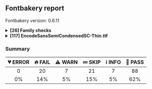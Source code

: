 ## Fontbakery report

Fontbakery version: 0.6.11

<details>
<summary><b>[26] Family checks</b></summary>
<details>
<summary>:fire: <b>FAIL:</b> METADATA.pb: According Google Fonts standards, families should have a Regular style.</summary>

* [com.google.fonts/check/090](https://github.com/googlefonts/fontbakery/search?q=com.google.fonts/check/090)
* :fire: **FAIL** This family lacks a Regular (style: normal and weight: 400) as required by Google Fonts standards.

</details>
<details>
<summary>:information_source: <b>INFO:</b> Do we have the latest version of FontBakery installed?</summary>

* [com.google.fonts/check/fontbakery_version](https://github.com/googlefonts/fontbakery/search?q=com.google.fonts/check/fontbakery_version)
* :information_source: **INFO** fontbakery (0.6.11)  - Well designed Font QA tool, written in Python 3
  INSTALLED: 0.6.11 (latest)

* :bread: **PASS** Font Bakery is up-to-date

</details>
<details>
<summary>:bread: <b>PASS:</b> Check METADATA.pb parse correctly. </summary>

* [com.google.fonts/check/metadata/parses](https://github.com/googlefonts/fontbakery/search?q=com.google.fonts/check/metadata/parses)
* :bread: **PASS** METADATA.pb parsed successfuly.

</details>
<details>
<summary>:bread: <b>PASS:</b> Font designer field in METADATA.pb must not be 'unknown'.</summary>

* [com.google.fonts/check/007](https://github.com/googlefonts/fontbakery/search?q=com.google.fonts/check/007)
* :bread: **PASS** Font designer field is not 'unknown'.

</details>
<details>
<summary>:bread: <b>PASS:</b> Check font has a license.</summary>

* [com.google.fonts/check/028](https://github.com/googlefonts/fontbakery/search?q=com.google.fonts/check/028)
* :bread: **PASS** Found license at '/Users/stephennixon/type-repos/google-font-repos/Encode-Sans/OFL.txt'

</details>
<details>
<summary>:bread: <b>PASS:</b> METADATA.pb: check if fonts field only has unique "full_name" values.</summary>

* [com.google.fonts/check/083](https://github.com/googlefonts/fontbakery/search?q=com.google.fonts/check/083)
* :bread: **PASS** METADATA.pb "fonts" field only has unique "full_name" values.

</details>
<details>
<summary>:bread: <b>PASS:</b> METADATA.pb: check if fonts field only contains unique style:weight pairs.</summary>

* [com.google.fonts/check/084](https://github.com/googlefonts/fontbakery/search?q=com.google.fonts/check/084)
* :bread: **PASS** METADATA.pb "fonts" field only has unique style:weight pairs.

</details>
<details>
<summary>:bread: <b>PASS:</b> METADATA.pb license is "APACHE2", "UFL" or "OFL"?</summary>

* [com.google.fonts/check/085](https://github.com/googlefonts/fontbakery/search?q=com.google.fonts/check/085)
* :bread: **PASS** Font license is declared in METADATA.pb as "OFL"

</details>
<details>
<summary>:bread: <b>PASS:</b> METADATA.pb should contain at least "menu" and "latin" subsets.</summary>

* [com.google.fonts/check/086](https://github.com/googlefonts/fontbakery/search?q=com.google.fonts/check/086)
* :bread: **PASS** METADATA.pb contains "menu" and "latin" subsets.

</details>
<details>
<summary>:bread: <b>PASS:</b> METADATA.pb subsets should be alphabetically ordered.</summary>

* [com.google.fonts/check/087](https://github.com/googlefonts/fontbakery/search?q=com.google.fonts/check/087)
* :bread: **PASS** METADATA.pb subsets are sorted in alphabetical order.

</details>
<details>
<summary>:bread: <b>PASS:</b> METADATA.pb: Copyright notice is the same in all fonts?</summary>

* [com.google.fonts/check/088](https://github.com/googlefonts/fontbakery/search?q=com.google.fonts/check/088)
* :bread: **PASS** Copyright is consistent across family

</details>
<details>
<summary>:bread: <b>PASS:</b> Check that METADATA.pb family values are all the same.</summary>

* [com.google.fonts/check/089](https://github.com/googlefonts/fontbakery/search?q=com.google.fonts/check/089)
* :bread: **PASS** METADATA.pb: Family name is the same in all metadata "fonts" items.

</details>
<details>
<summary>:bread: <b>PASS:</b> All tabular figures must have the same width across the RIBBI-family.</summary>

* [com.google.fonts/check/tnum_horizontal_metrics](https://github.com/googlefonts/fontbakery/search?q=com.google.fonts/check/tnum_horizontal_metrics)
* :bread: **PASS** OK

</details>
<details>
<summary>:bread: <b>PASS:</b> Checking all files are in the same directory.</summary>

* [com.google.fonts/check/002](https://github.com/googlefonts/fontbakery/search?q=com.google.fonts/check/002)
* :bread: **PASS** All files are in the same directory.

</details>
<details>
<summary>:bread: <b>PASS:</b> Is the command `ftxvalidator` (Apple Font Tool Suite) available?</summary>

* [com.google.fonts/check/ftxvalidator_is_available](https://github.com/googlefonts/fontbakery/search?q=com.google.fonts/check/ftxvalidator_is_available)
* :bread: **PASS** ftxvalidator is available.

</details>
<details>
<summary>:bread: <b>PASS:</b> Fonts have equal unicode encodings?</summary>

* [com.google.fonts/check/013](https://github.com/googlefonts/fontbakery/search?q=com.google.fonts/check/013)
* :bread: **PASS** Fonts have equal unicode encodings.

</details>
<details>
<summary>:bread: <b>PASS:</b> Make sure all font files have the same version value.</summary>

* [com.google.fonts/check/014](https://github.com/googlefonts/fontbakery/search?q=com.google.fonts/check/014)
* :bread: **PASS** All font files have the same version.

</details>
<details>
<summary>:bread: <b>PASS:</b> Fonts have consistent PANOSE proportion?</summary>

* [com.google.fonts/check/009](https://github.com/googlefonts/fontbakery/search?q=com.google.fonts/check/009)
* :bread: **PASS** Fonts have consistent PANOSE proportion.

</details>
<details>
<summary>:bread: <b>PASS:</b> Fonts have consistent PANOSE family type?</summary>

* [com.google.fonts/check/010](https://github.com/googlefonts/fontbakery/search?q=com.google.fonts/check/010)
* :bread: **PASS** Fonts have consistent PANOSE family type.

</details>
<details>
<summary>:bread: <b>PASS:</b> Fonts have consistent underline thickness?</summary>

* [com.google.fonts/check/008](https://github.com/googlefonts/fontbakery/search?q=com.google.fonts/check/008)
* :bread: **PASS** Fonts have consistent underline thickness.

</details>
<details>
<summary>:zzz: <b>SKIP:</b> Does DESCRIPTION file contain broken links?</summary>

* [com.google.fonts/check/003](https://github.com/googlefonts/fontbakery/search?q=com.google.fonts/check/003)
* :zzz: **SKIP** Unfulfilled Conditions: description

</details>
<details>
<summary>:zzz: <b>SKIP:</b> Is this a proper HTML snippet?</summary>

* [com.google.fonts/check/004](https://github.com/googlefonts/fontbakery/search?q=com.google.fonts/check/004)
* :zzz: **SKIP** Unfulfilled Conditions: descfile

</details>
<details>
<summary>:zzz: <b>SKIP:</b> DESCRIPTION.en_us.html must have more than 200 bytes.</summary>

* [com.google.fonts/check/005](https://github.com/googlefonts/fontbakery/search?q=com.google.fonts/check/005)
* :zzz: **SKIP** Unfulfilled Conditions: description

</details>
<details>
<summary>:zzz: <b>SKIP:</b> DESCRIPTION.en_us.html must have less than 1000 bytes.</summary>

* [com.google.fonts/check/006](https://github.com/googlefonts/fontbakery/search?q=com.google.fonts/check/006)
* :zzz: **SKIP** Unfulfilled Conditions: description

</details>
<details>
<summary>:zzz: <b>SKIP:</b> METADATA.pb: Regular should be 400.</summary>

* [com.google.fonts/check/091](https://github.com/googlefonts/fontbakery/search?q=com.google.fonts/check/091)
* :zzz: **SKIP** Unfulfilled Conditions: has_regular_style

</details>
<details>
<summary>:warning: <b>WARN:</b> METADATA.pb: Fontfamily is listed on Google Fonts API?</summary>

* [com.google.fonts/check/081](https://github.com/googlefonts/fontbakery/search?q=com.google.fonts/check/081)
* :warning: **WARN** Family not found via Google Fonts API.

</details>
<br>
</details>
<details>
<summary><b>[117] EncodeSansSemiCondensedSC-Thin.ttf</b></summary>
<details>
<summary>:fire: <b>FAIL:</b> Checking file is named canonically.</summary>

* [com.google.fonts/check/001](https://github.com/googlefonts/fontbakery/search?q=com.google.fonts/check/001)
* :fire: **FAIL** Style name used in "fonts/encodesanssemicondensedsc/split_vf/EncodeSansSemiCondensedSC-Thin.ttf" is not canonical. You should rebuild the font using any of the following style names: "Thin", "ExtraLight", "Light", "Regular", "Medium", "SemiBold", "Bold", "ExtraBold", "Black", "Thin Italic", "ExtraLight Italic", "Light Italic", "Italic", "Medium Italic", "SemiBold Italic", "Bold Italic", "ExtraBold Italic", "Black Italic".

</details>
<details>
<summary>:fire: <b>FAIL:</b> Check copyright namerecords match license file.</summary>

* [com.google.fonts/check/029](https://github.com/googlefonts/fontbakery/search?q=com.google.fonts/check/029)
* :fire: **FAIL** Font lacks NameID 13 (LICENSE DESCRIPTION). A proper licensing entry must be set. [code: missing]

</details>
<details>
<summary>:fire: <b>FAIL:</b> "License URL matches License text on name table?</summary>

* [com.google.fonts/check/030](https://github.com/googlefonts/fontbakery/search?q=com.google.fonts/check/030)
* :fire: **FAIL** A known license URL must be provided in the NameID 14 (LICENSE INFO URL) entry. Currently accepted licenses are Apache or Open Font License. For a small set of legacy families the Ubuntu Font License may be acceptable as well. [code: no-license-found]

</details>
<details>
<summary>:fire: <b>FAIL:</b> Font has old ttfautohint applied?</summary>

* [com.google.fonts/check/056](https://github.com/googlefonts/fontbakery/search?q=com.google.fonts/check/056)
* :fire: **FAIL** Failed to parse ttfautohint version values: installed = '1.8.2'; used_in_font = '1.8.1.43-b0c9' [code: parse-error]

</details>
<details>
<summary>:fire: <b>FAIL:</b> Checks METADATA.pb font.name field matches family name declared on the name table.</summary>

* [com.google.fonts/check/092](https://github.com/googlefonts/fontbakery/search?q=com.google.fonts/check/092)
* :fire: **FAIL** Unmatched family name in font: TTF has "Encode Sans SemiCondensed Thin SC" while METADATA.pb has "Encode Sans SemiCondensed SC" [code: mismatch]

</details>
<details>
<summary>:fire: <b>FAIL:</b> METADATA.pb font.full_name value matches fullname declared on the name table?</summary>

* [com.google.fonts/check/094](https://github.com/googlefonts/fontbakery/search?q=com.google.fonts/check/094)
* :fire: **FAIL** Unmatched fullname in font: TTF has "Encode Sans SemiCond Thin SC Reg" while METADATA.pb has "Encode Sans SemiCondensed SC Thin". [code: mismatch]

</details>
<details>
<summary>:fire: <b>FAIL:</b> METADATA.pb font.name value should be same as the family name declared on the name table.</summary>

* [com.google.fonts/check/095](https://github.com/googlefonts/fontbakery/search?q=com.google.fonts/check/095)
* :fire: **FAIL** This font lacks a TYPOGRAPHIC_FAMILY_NAME entry (nameID=16) in the name table. [code: lacks-entry]

</details>
<details>
<summary>:fire: <b>FAIL:</b> METADATA.pb font.full_name and font.post_script_name fields have equivalent values ?</summary>

* [com.google.fonts/check/096](https://github.com/googlefonts/fontbakery/search?q=com.google.fonts/check/096)
* :fire: **FAIL** METADATA.pb font full_name="Encode Sans SemiCondensed SC Thin" does not match post_script_name = "EncodeSansSemiCondSC-Thin"

</details>
<details>
<summary>:fire: <b>FAIL:</b> METADATA.pb font.filename and font.post_script_name fields have equivalent values?</summary>

* [com.google.fonts/check/097](https://github.com/googlefonts/fontbakery/search?q=com.google.fonts/check/097)
* :fire: **FAIL** METADATA.pb font filename="EncodeSansSemiCondensedSC-Thin.ttf" does not match post_script_name="EncodeSansSemiCondSC-Thin".

</details>
<details>
<summary>:fire: <b>FAIL:</b> METADATA.pb font.post_script_name field contains font name in right format?</summary>

* [com.google.fonts/check/101](https://github.com/googlefonts/fontbakery/search?q=com.google.fonts/check/101)
* :fire: **FAIL** METADATA.pb postScriptName ("EncodeSansSemiCondSC-Thin") does not match correct font name format ("Encode Sans SemiCondensed Thin SC").

</details>
<details>
<summary>:fire: <b>FAIL:</b> METADATA.pb font.name and font.full_name fields match the values declared on the name table?</summary>

* [com.google.fonts/check/108](https://github.com/googlefonts/fontbakery/search?q=com.google.fonts/check/108)
* :fire: **FAIL** METADATA.pb: Fullname ("Encode Sans SemiCondensed SC Thin") does not match name table entry "Encode Sans SemiCond Thin SC Reg" ! [code: fullname-mismatch]

</details>
<details>
<summary>:fire: <b>FAIL:</b> Font has all mandatory 'name' table entries ?</summary>

* [com.google.fonts/check/156](https://github.com/googlefonts/fontbakery/search?q=com.google.fonts/check/156)
* :fire: **FAIL** Font lacks entry with nameId=16 (TYPOGRAPHIC_FAMILY_NAME)
* :fire: **FAIL** Font lacks entry with nameId=17 (TYPOGRAPHIC_SUBFAMILY_NAME)

</details>
<details>
<summary>:fire: <b>FAIL:</b> Check name table: FONT_FAMILY_NAME entries. </summary>

* [com.google.fonts/check/157](https://github.com/googlefonts/fontbakery/search?q=com.google.fonts/check/157)
* :fire: **FAIL** Entry [FONT_FAMILY_NAME(1):WINDOWS(3)] on the 'name' table: Expected 'Encode Sans Semi Condensed SC Thin' but got 'Encode Sans SemiCondensed Thin SC'.

</details>
<details>
<summary>:fire: <b>FAIL:</b> Check name table: FULL_FONT_NAME entries. </summary>

* [com.google.fonts/check/159](https://github.com/googlefonts/fontbakery/search?q=com.google.fonts/check/159)
* :fire: **FAIL** Entry [FULL_FONT_NAME(4):WINDOWS(3)] on the 'name' table: Expected 'Encode Sans Semi Condensed SC Thin' but got 'Encode Sans SemiCond Thin SC Reg'.

</details>
<details>
<summary>:fire: <b>FAIL:</b> Check name table: POSTSCRIPT_NAME entries. </summary>

* [com.google.fonts/check/160](https://github.com/googlefonts/fontbakery/search?q=com.google.fonts/check/160)
* :fire: **FAIL** Entry [POSTSCRIPT_NAME(6):WINDOWS(3)] on the 'name' table: Expected 'EncodeSansSemiCondensedSC-Thin' but got 'EncodeSansSemiCondSC-Thin'.

</details>
<details>
<summary>:fire: <b>FAIL:</b> Check name table: TYPOGRAPHIC_FAMILY_NAME entries. </summary>

* [com.google.fonts/check/161](https://github.com/googlefonts/fontbakery/search?q=com.google.fonts/check/161)
* :fire: **FAIL** non-RIBBI fonts must have a TYPOGRAPHIC_FAMILY_NAME entry on the name table. [code: non-ribbi-lacks-entry]

</details>
<details>
<summary>:fire: <b>FAIL:</b> Check name table: TYPOGRAPHIC_SUBFAMILY_NAME entries. </summary>

* [com.google.fonts/check/162](https://github.com/googlefonts/fontbakery/search?q=com.google.fonts/check/162)
* :fire: **FAIL** non-RIBBI fonts must have a TYPOGRAPHIC_SUBFAMILY_NAME entry on the name table. [code: non-ribbi-lacks-entry]

</details>
<details>
<summary>:fire: <b>FAIL:</b> PPEM must be an integer on hinted fonts.</summary>

* [com.google.fonts/check/integer_ppem_if_hinted](https://github.com/googlefonts/fontbakery/search?q=com.google.fonts/check/integer_ppem_if_hinted)
* :fire: **FAIL** This is a hinted font, so it must have bit 3 set on the flags of the head table, so that PPEM values will be rounded into and integer value.

</details>
<details>
<summary>:fire: <b>FAIL:</b> Does full font name begin with the font family name?</summary>

* [com.google.fonts/check/068](https://github.com/googlefonts/fontbakery/search?q=com.google.fonts/check/068)
* :fire: **FAIL**  On the 'name' table, the full font name (NameID 4 - FULL_FONT_NAME: 'Encode Sans SemiCondensed Thin SC') does not begin with font family name (NameID 1 - FONT_FAMILY_NAME: 'Encode Sans SemiCond Thin SC Reg') [code: does-not]

</details>
<details>
<summary>:warning: <b>WARN:</b> Copyright notice on METADATA.pb should not contain 'Reserved Font Name'.</summary>

* [com.google.fonts/check/103](https://github.com/googlefonts/fontbakery/search?q=com.google.fonts/check/103)
* :warning: **WARN** METADATA.pb: copyright field ("Copyright 2018 The Encode Project Authors (https://github.com/thundernixon/Encode-Sans), with Reserved Font Name 'Encode Sans'.") contains "Reserved Font Name". This is an error except in a few specific rare cases.

</details>
<details>
<summary>:warning: <b>WARN:</b> Font contains .notdef as first glyph?</summary>

* [com.google.fonts/check/046](https://github.com/googlefonts/fontbakery/search?q=com.google.fonts/check/046)
* :warning: **WARN** Font should contain the .notdef glyph as the first glyph, it should not have a Unicode value assigned and should contain a drawing.

</details>
<details>
<summary>:warning: <b>WARN:</b> Check if OS/2 xAvgCharWidth is correct.</summary>

* [com.google.fonts/check/034](https://github.com/googlefonts/fontbakery/search?q=com.google.fonts/check/034)
* :warning: **WARN** OS/2 xAvgCharWidth is 1002 but it should be 1030 which corresponds to the average of the widths of all glyphs in the font.

</details>
<details>
<summary>:warning: <b>WARN:</b> Name table strings must not contain the string 'Reserved Font Name'.</summary>

* [com.google.fonts/check/152](https://github.com/googlefonts/fontbakery/search?q=com.google.fonts/check/152)
* :warning: **WARN** Name table entry ("Copyright 2018 The Encode Project Authors (https://github.com/thundernixon/Encode-Sans), with Reserved Font Name 'Encode Sans'.") contains "Reserved Font Name". This is an error except in a few specific rare cases.

</details>
<details>
<summary>:warning: <b>WARN:</b> Combined length of family and style must not exceed 20 characters.</summary>

* [com.google.fonts/check/163](https://github.com/googlefonts/fontbakery/search?q=com.google.fonts/check/163)
* :warning: **WARN** The combined length of family and style exceeds 20 chars in the following 'WINDOWS' entries: FONT_FAMILY_NAME = 'Encode Sans SemiCondensed Thin SC' / SUBFAMILY_NAME = 'Regular'

</details>
<details>
<summary>:warning: <b>WARN:</b> Monospace font has hhea.advanceWidthMax equal to each glyph's advanceWidth?</summary>

* [com.google.fonts/check/079](https://github.com/googlefonts/fontbakery/search?q=com.google.fonts/check/079)
* :warning: **WARN** This seems to be a monospaced font, so advanceWidth value should be the same across all glyphs, but 99.58% of them have a different value: A, Aacute, Abreve, uni1EAE, uni1EB6, uni1EB0, uni1EB2, uni1EB4, Acircumflex, uni1EA4, uni1EAC, uni1EA6, uni1EA8, uni1EAA, uni0200, Adieresis, uni1EA0, Agrave, uni1EA2, uni0202, Amacron, Aogonek, Aring, Aringacute, Atilde, AE, AEacute, B, C, Cacute, Ccaron, Ccedilla, uni1E08, Ccircumflex, Cdotaccent, D, uni01F1, uni01C4, Eth, Dcaron, Dcroat, uni1E0C, uni1E0E, uni01F2, uni01C5, E, Eacute, Ebreve, Ecaron, uni1E1C, Ecircumflex, uni1EBE, uni1EC6, uni1EC0, uni1EC2, uni1EC4, uni0204, Edieresis, Edotaccent, uni1EB8, Egrave, uni1EBA, uni0206, Emacron, uni1E16, uni1E14, Eogonek, uni1EBC, F, G, uni01F4, Gbreve, Gcaron, Gcircumflex, uni0122, Gdotaccent, uni1E20, H, Hbar, uni1E2A, Hcircumflex, uni1E24, I, Iacute, Ibreve, Icircumflex, uni0208, Idieresis, uni1E2E, Idotaccent, uni1ECA, Igrave, uni1EC8, uni020A, Imacron, Iogonek, Itilde, J, Jcircumflex, K, uni0136, L, uni01C7, Lacute, Lcaron, uni013B, Ldot, uni1E36, uni01C8, uni1E3A, Lslash, M, uni1E42, N, uni01CA, Nacute, Ncaron, uni0145, uni1E44, uni1E46, Eng, uni01CB, uni1E48, Ntilde, O, Oacute, Obreve, Ocircumflex, uni1ED0, uni1ED8, uni1ED2, uni1ED4, uni1ED6, uni020C, Odieresis, uni022A, uni0230, uni1ECC, Ograve, uni1ECE, Ohorn, uni1EDA, uni1EE2, uni1EDC, uni1EDE, uni1EE0, Ohungarumlaut, uni020E, Omacron, uni1E52, uni1E50, uni01EA, Oslash, Oslashacute, Otilde, uni1E4C, uni1E4E, uni022C, OE, P, Thorn, Q, R, Racute, Rcaron, uni0156, uni0210, uni1E5A, uni0212, uni1E5E, S, Sacute, uni1E64, Scaron, uni1E66, Scedilla, Scircumflex, uni0218, uni1E60, uni1E62, uni1E68, uni1E9E, uni018F, T, Tbar, Tcaron, uni0162, uni021A, uni1E6C, uni1E6E, U, Uacute, Ubreve, Ucircumflex, uni0214, Udieresis, uni1EE4, Ugrave, uni1EE6, Uhorn, uni1EE8, uni1EF0, uni1EEA, uni1EEC, uni1EEE, Uhungarumlaut, uni0216, Umacron, uni1E7A, Uogonek, Uring, Utilde, uni1E78, V, W, Wacute, Wcircumflex, Wdieresis, Wgrave, X, Y, Yacute, Ycircumflex, Ydieresis, uni1E8E, uni1EF4, Ygrave, uni1EF6, uni0232, uni1EF8, Z, Zacute, Zcaron, Zdotaccent, uni1E92, Iacute_J.loclNLD, i, dotlessi, j, uni0237, kgreenlandic, l, n, napostrophe, t, uni1E97, z, o.comb, f.short, f_i, f_j, f_l, fi, fl, I_J.loclNLD, a.sc, aacute.sc, abreve.sc, uni1EAF.sc, uni1EB7.sc, uni1EB1.sc, uni1EB3.sc, uni1EB5.sc, acircumflex.sc, uni1EA5.sc, uni1EAD.sc, uni1EA7.sc, uni1EA9.sc, uni1EAB.sc, uni0201.sc, adieresis.sc, uni1EA1.sc, agrave.sc, uni1EA3.sc, uni0203.sc, amacron.sc, aogonek.sc, aring.sc, aringacute.sc, atilde.sc, ae.sc, aeacute.sc, b.sc, c.sc, cacute.sc, ccaron.sc, ccedilla.sc, uni1E09.sc, ccircumflex.sc, cdotaccent.sc, d.sc, eth.sc, dcaron.sc, dcroat.sc, uni1E0D.sc, uni1E0F.sc, uni01F3.sc, uni01C6.sc, e.sc, eacute.sc, ebreve.sc, ecaron.sc, uni1E1D.sc, ecircumflex.sc, uni1EBF.sc, uni1EC7.sc, uni1EC1.sc, uni1EC3.sc, uni1EC5.sc, uni0205.sc, edieresis.sc, edotaccent.sc, uni1EB9.sc, egrave.sc, uni1EBB.sc, uni0207.sc, emacron.sc, uni1E17.sc, uni1E15.sc, eogonek.sc, uni1EBD.sc, uni0259.sc, f.sc, g.sc, uni01F5.sc, gbreve.sc, gcaron.sc, gcircumflex.sc, uni0123.sc, gdotaccent.sc, uni1E21.sc, h.sc, hbar.sc, uni1E2B.sc, hcircumflex.sc, uni1E25.sc, i.sc, iacute.sc, iacute_j.loclNLD.sc, ibreve.sc, icircumflex.sc, uni0209.sc, idieresis.sc, uni1E2F.sc, i.loclTRK.sc, uni1ECB.sc, igrave.sc, uni1EC9.sc, uni020B.sc, imacron.sc, iogonek.sc, itilde.sc, j.sc, jcircumflex.sc, k.sc, uni0137.sc, l.sc, lacute.sc, lcaron.sc, uni013C.sc, ldot.sc, uni1E37.sc, uni01C9.sc, uni1E3B.sc, i_j.loclNLD.sc, lslash.sc, m.sc, uni1E43.sc, n.sc, nacute.sc, ncaron.sc, uni0146.sc, uni1E45.sc, uni1E47.sc, eng.sc, uni01CC.sc, uni1E49.sc, ntilde.sc, o.sc, oacute.sc, obreve.sc, ocircumflex.sc, uni1ED1.sc, uni1ED9.sc, uni1ED3.sc, uni1ED5.sc, uni1ED7.sc, uni020D.sc, odieresis.sc, uni022B.sc, uni0231.sc, uni1ECD.sc, ograve.sc, uni1ECF.sc, ohorn.sc, uni1EDB.sc, uni1EE3.sc, uni1EDD.sc, uni1EDF.sc, uni1EE1.sc, ohungarumlaut.sc, uni020F.sc, omacron.sc, uni1E53.sc, uni1E51.sc, uni01EB.sc, oslash.sc, oslashacute.sc, otilde.sc, uni1E4D.sc, uni1E4F.sc, uni022D.sc, oe.sc, p.sc, thorn.sc, q.sc, r.sc, racute.sc, rcaron.sc, uni0157.sc, uni0211.sc, uni1E5B.sc, uni0213.sc, uni1E5F.sc, s.sc, sacute.sc, uni1E65.sc, scaron.sc, uni1E67.sc, scedilla.sc, scircumflex.sc, uni0219.sc, uni1E61.sc, uni1E63.sc, uni1E69.sc, germandbls.sc, t.sc, tbar.sc, tcaron.sc, uni0163.sc, uni021B.sc, uni1E6D.sc, uni1E6F.sc, u.sc, uacute.sc, ubreve.sc, ucircumflex.sc, uni0215.sc, udieresis.sc, uni1EE5.sc, ugrave.sc, uni1EE7.sc, uhorn.sc, uni1EE9.sc, uni1EF1.sc, uni1EEB.sc, uni1EED.sc, uni1EEF.sc, uhungarumlaut.sc, uni0217.sc, umacron.sc, uni1E7B.sc, uogonek.sc, uring.sc, utilde.sc, uni1E79.sc, v.sc, w.sc, wacute.sc, wcircumflex.sc, wdieresis.sc, wgrave.sc, x.sc, y.sc, yacute.sc, ycircumflex.sc, ydieresis.sc, uni1E8F.sc, uni1EF5.sc, ygrave.sc, uni1EF7.sc, uni0233.sc, uni1EF9.sc, z.sc, zacute.sc, zcaron.sc, zdotaccent.sc, uni1E93.sc, ordfeminine, ordmasculine, uni0394, uni03A9, uni0394.tf, uni03A9.tf, uni03BC, pi, uni03BC.tf, pi.tf, zero, one, two, three, four, five, six, seven, eight, nine, zero.osf, one.osf, two.osf, three.osf, four.osf, five.osf, six.osf, seven.osf, eight.osf, nine.osf, zero.tf, one.tf, two.tf, three.tf, four.tf, five.tf, six.tf, seven.tf, eight.tf, nine.tf, zero.tosf, one.tosf, two.tosf, three.tosf, four.tosf, five.tosf, six.tosf, seven.tosf, eight.tosf, nine.tosf, uni2080, uni2081, uni2082, uni2083, uni2084, uni2085, uni2086, uni2087, uni2088, uni2089, zero.dnom, one.dnom, two.dnom, three.dnom, four.dnom, five.dnom, six.dnom, seven.dnom, eight.dnom, nine.dnom, zero.numr, one.numr, two.numr, three.numr, four.numr, five.numr, six.numr, seven.numr, eight.numr, nine.numr, uni2070, uni00B9, uni00B2, uni00B3, uni2074, uni2075, uni2076, uni2077, uni2078, uni2079, fraction, onehalf, uni2153, uni2154, onequarter, threequarters, oneeighth, threeeighths, fiveeighths, seveneighths, period, comma, colon, semicolon, ellipsis, exclam, exclamdown, question, questiondown, periodcentered, bullet, asterisk, numbersign, slash, backslash, periodcentered.CAT, periodcentered.loclCAT.case, period.tf, comma.tf, colon.tf, semicolon.tf, periodcentered.tf, numbersign.tf, slash.tf, hyphen, uni00AD, endash, emdash, figuredash, uni2015, uni2010, underscore, underscore.tf, quotesinglbase, quotedblbase, quotedblleft, quotedblright, quoteleft, quoteright, guillemotleft, guillemotright, guilsinglleft, guilsinglright, quotedbl, quotesingle, quotedbl.tf, quotesingle.tf, parenleft.sc, parenright.sc, braceleft.sc, braceright.sc, bracketleft.sc, bracketright.sc, uni2007, uni200A, uni2008, space, uni00A0, uni2009, uni200B, CR, uni20B5, cent, colonmonetary, currency, dollar, dong, Euro, florin, franc, uni20B2, uni20AD, lira, uni20BA, uni20BC, uni20A6, uni20B1, uni20BD, uni20B9, sterling, uni20BF, uni20A9, yen, uni20BF.tf, uni20B5.tf, cent.tf, colonmonetary.tf, currency.tf, dollar.tf, dong.tf, Euro.tf, florin.tf, franc.tf, uni20B2.tf, uni20AD.tf, lira.tf, uni20BA.tf, uni20BC.tf, uni20A6.tf, peseta.tf, uni20B1.tf, uni20BD.tf, uni20B9.tf, sterling.tf, uni20A9.tf, yen.tf, uni2219, uni2215, plus, minus, multiply, divide, equal, notequal, greater, less, greaterequal, lessequal, plusminus, approxequal, asciitilde, logicalnot, asciicircum, infinity, integral, uni2126, uni2206, product, summation, radical, uni00B5, partialdiff, percent, perthousand, uni2219.osf, plus.osf, minus.osf, multiply.osf, divide.osf, equal.osf, notequal.osf, greater.osf, less.osf, greaterequal.osf, lessequal.osf, plusminus.osf, approxequal.osf, asciitilde.osf, logicalnot.osf, asciicircum.osf, infinity.osf, uni2219.tf, uni2215.tf, plus.tf, minus.tf, multiply.tf, divide.tf, equal.tf, notequal.tf, greater.tf, less.tf, greaterequal.tf, lessequal.tf, plusminus.tf, approxequal.tf, asciitilde.tf, logicalnot.tf, asciicircum.tf, infinity.tf, integral.tf, uni2126.tf, uni2206.tf, product.tf, summation.tf, radical.tf, uni00B5.tf, partialdiff.tf, percent.tf, perthousand.tf, uni2219.tosf, uni2215.tosf, plus.tosf, minus.tosf, multiply.tosf, divide.tosf, equal.tosf, notequal.tosf, greater.tosf, less.tosf, greaterequal.tosf, lessequal.tosf, plusminus.tosf, approxequal.tosf, asciitilde.tosf, logicalnot.tosf, asciicircum.tosf, infinity.tosf, arrowup, arrowright, arrowdown, arrowleft, lozenge, lozenge.osf, lozenge.tf, lozenge.tosf, at, paragraph, section, copyright, registered, trademark, degree, minute, second, bar, brokenbar, dagger, uni2113, daggerdbl, uni2116, estimated, uni2120, degree.tf, bar.tf, brokenbar.tf, ampersand.sc, uni02BC, uni02BB, uni02C9, uni02CB, uni02BF, uni02BE, uni02CA, uni02CC, uni02C8, uni0308, uni0307, gravecomb, acutecomb, uni030B, uni030C.alt, uni0302, uni030C, uni0306, uni030A, uni030A0301, tildecomb, uni0304, uni031B, uni0326, uni0327, uni0328, acute, breve, caron, cedilla, circumflex, dieresis, dotaccent, grave, hungarumlaut, macron, ogonek, ring, tilde, uni0326.alt, caron.alt, uni0308.case, uni03080301.case, uni03080304.case, uni0307.case, uni03070304.case, gravecomb.case, acutecomb.case, uni03010307.case, uni030B.case, uni030C.alt.case, uni0302.case, uni030C.case, uni030C0307.case, uni0306.case, uni030A.case, uni030A0301.case, tildecomb.case, uni03030308.case, tildecomb_acutecomb.case, uni03030304.case, uni0304.case, uni03040308.case, uni03040300.case, uni03040301.case, hookabovecomb.case, uni030F.case, uni0311.case, uni0312.case, dotbelowcomb.case, uni0324.case, uni0326.case, uni0327.case, uni0328.case, uni032E.case, uni0331.case, uni0308.sc, uni03080301.sc, uni03080304.sc, uni0307.sc, uni03070304.sc, gravecomb.sc, acutecomb.sc, uni03010307.sc, uni030B.sc, uni030C.alt.sc, uni0302.sc, uni030C.sc, uni030C0307.sc, uni0306.sc, uni030A.sc, tildecomb.sc, uni03030308.sc, tildecomb_acutecomb.sc, uni03030304.sc, uni0304.sc, uni03040308.sc, uni03040300.sc, uni03040301.sc, hookabovecomb.sc, uni030F.sc, uni0311.sc, uni0312.sc, dotbelowcomb.sc, uni0324.sc, uni0326.sc, uni0327.sc, uni0328.sc, uni032E.sc, uni0331.sc, uni0335.sc, uni0337.sc, uni030A0301.case.sc, uni0335.D, uni0335.case, uni0336.case, uni0337.case, uni0335.d, uni0335.dsc, uni0335.h, uni0336.hsc, uni0335.t, uni03060301.case, uni03060300.case, uni03060309.case, uni03060303.case, uni03020301.case, uni03020300.case, uni03020309.case, uni03020303.case, uni03060301.sc, uni03060300.sc, uni03060309.sc, uni03060303.sc, uni03020301.sc, uni03020300.sc, uni03020309.sc, uni03020303.sc, slashcomb.case, slashcomb.sc, notdef [code: should-be-monospaced]
* :warning: **WARN** Double-width and/or zero-width glyphs were detected. These glyphs should be set to the same width as all others and then add GPOS single pos lookups that zeros/doubles the widths as needed: uni200B, uni0308, uni0307, gravecomb, acutecomb, uni030B, uni030C.alt, uni0302, uni030C, uni0306, uni030A, uni030A0301, tildecomb, uni0304, uni031B, uni0326, uni0327, uni0328, uni0326.alt, uni0308.case, uni03080301.case, uni0307.case, gravecomb.case, acutecomb.case, uni03010307.case, uni030B.case, uni030C.alt.case, uni0302.case, uni030C.case, uni0306.case, uni030A.case, uni030A0301.case, tildecomb.case, uni03030308.case, tildecomb_acutecomb.case, uni03030304.case, uni0304.case, uni03040300.case, uni03040301.case, hookabovecomb.case, uni030F.case, uni0311.case, uni0312.case, dotbelowcomb.case, uni0324.case, uni0326.case, uni0327.case, uni0328.case, uni032E.case, uni0331.case, uni0308.sc, uni03080301.sc, uni0307.sc, gravecomb.sc, acutecomb.sc, uni03010307.sc, uni030B.sc, uni030C.alt.sc, uni0302.sc, uni030C.sc, uni0306.sc, uni030A.sc, tildecomb.sc, uni03030308.sc, tildecomb_acutecomb.sc, uni03030304.sc, uni0304.sc, uni03040300.sc, uni03040301.sc, hookabovecomb.sc, uni030F.sc, uni0311.sc, uni0312.sc, dotbelowcomb.sc, uni0324.sc, uni0326.sc, uni0327.sc, uni0328.sc, uni032E.sc, uni0331.sc, uni0335.sc, uni0337.sc, uni030A0301.case.sc, uni0335.D, uni0335.case, uni0336.case, uni0337.case, uni0335.d, uni0335.dsc, uni0335.h, uni0336.hsc, uni0335.t, uni03060301.case, uni03060300.case, uni03060309.case, uni03060303.case, uni03020301.case, uni03020300.case, uni03020309.case, uni03020303.case, uni03060301.sc, uni03060300.sc, uni03060309.sc, uni03060303.sc, uni03020301.sc, uni03020300.sc, uni03020309.sc, uni03020303.sc [code: variable-monospaced]

</details>
<details>
<summary>:zzz: <b>SKIP:</b> Fonts have equal numbers of glyphs?</summary>

* [com.google.fonts/check/011](https://github.com/googlefonts/fontbakery/search?q=com.google.fonts/check/011)
* :zzz: **SKIP** Unfulfilled Conditions: stylenames_are_canonical

</details>
<details>
<summary>:zzz: <b>SKIP:</b> METADATA.pb font.full_name field contains font name in right format?</summary>

* [com.google.fonts/check/099](https://github.com/googlefonts/fontbakery/search?q=com.google.fonts/check/099)
* :zzz: **SKIP** No TYPOGRAPHIC_FAMILYNAME

</details>
<details>
<summary>:zzz: <b>SKIP:</b> METADATA.pb font.style "italic" matches font internals?</summary>

* [com.google.fonts/check/106](https://github.com/googlefonts/fontbakery/search?q=com.google.fonts/check/106)
* :zzz: **SKIP** This check only applies to italic fonts.

</details>
<details>
<summary>:zzz: <b>SKIP:</b> Version number has increased since previous release on Google Fonts?</summary>

* [com.google.fonts/check/117](https://github.com/googlefonts/fontbakery/search?q=com.google.fonts/check/117)
* :zzz: **SKIP** Unfulfilled Conditions: api_gfonts_ttFont

</details>
<details>
<summary>:zzz: <b>SKIP:</b> Glyphs are similiar to Google Fonts version?</summary>

* [com.google.fonts/check/118](https://github.com/googlefonts/fontbakery/search?q=com.google.fonts/check/118)
* :zzz: **SKIP** Unfulfilled Conditions: api_gfonts_ttFont

</details>
<details>
<summary>:zzz: <b>SKIP:</b> Check if each glyph has the recommended amount of contours.</summary>

* [com.google.fonts/check/153](https://github.com/googlefonts/fontbakery/search?q=com.google.fonts/check/153)
* :zzz: **SKIP** Unfulfilled Conditions: not is_variable_font

</details>
<details>
<summary>:zzz: <b>SKIP:</b> Check font has same encoded glyphs as version hosted on fonts.google.com</summary>

* [com.google.fonts/check/154](https://github.com/googlefonts/fontbakery/search?q=com.google.fonts/check/154)
* :zzz: **SKIP** Unfulfilled Conditions: api_gfonts_ttFont

</details>
<details>
<summary>:zzz: <b>SKIP:</b> FontForge validation outputs error messages?</summary>

* [com.google.fonts/check/038](https://github.com/googlefonts/fontbakery/search?q=com.google.fonts/check/038)
* :zzz: **SKIP** Unfulfilled Conditions: fontforge_check_results

</details>
<details>
<summary>:zzz: <b>SKIP:</b> FontForge checks.</summary>

* [com.google.fonts/check/039](https://github.com/googlefonts/fontbakery/search?q=com.google.fonts/check/039)
* :zzz: **SKIP** Unfulfilled Conditions: fontforge_check_results

</details>
<details>
<summary>:zzz: <b>SKIP:</b> CFF table FontName must match name table ID 6 (PostScript name).</summary>

* [com.adobe.fonts/check/postscript_name_cff_vs_name](https://github.com/googlefonts/fontbakery/search?q=com.adobe.fonts/check/postscript_name_cff_vs_name)
* :zzz: **SKIP** Unfulfilled Conditions: is_cff

</details>
<details>
<summary>:zzz: <b>SKIP:</b> Is there kerning info for non-ligated sequences?</summary>

* [com.google.fonts/check/065](https://github.com/googlefonts/fontbakery/search?q=com.google.fonts/check/065)
* :zzz: **SKIP** Unfulfilled Conditions: ligatures

</details>
<details>
<summary>:zzz: <b>SKIP:</b> Are there caret positions declared for every ligature?</summary>

* [com.google.fonts/check/064](https://github.com/googlefonts/fontbakery/search?q=com.google.fonts/check/064)
* :zzz: **SKIP** Unfulfilled Conditions: ligature_glyphs

</details>
<details>
<summary>:zzz: <b>SKIP:</b> The variable font 'wdth' (Width) axis coordinate must be 100 on the 'Regular' instance.</summary>

* [com.google.fonts/check/168](https://github.com/googlefonts/fontbakery/search?q=com.google.fonts/check/168)
* :zzz: **SKIP** Unfulfilled Conditions: regular_wdth_coord

</details>
<details>
<summary>:zzz: <b>SKIP:</b> The variable font 'slnt' (Slant) axis coordinate must be zero on the 'Regular' instance.</summary>

* [com.google.fonts/check/169](https://github.com/googlefonts/fontbakery/search?q=com.google.fonts/check/169)
* :zzz: **SKIP** Unfulfilled Conditions: regular_slnt_coord

</details>
<details>
<summary>:zzz: <b>SKIP:</b> The variable font 'ital' (Italic) axis coordinate must be zero on the 'Regular' instance.</summary>

* [com.google.fonts/check/170](https://github.com/googlefonts/fontbakery/search?q=com.google.fonts/check/170)
* :zzz: **SKIP** Unfulfilled Conditions: regular_ital_coord

</details>
<details>
<summary>:zzz: <b>SKIP:</b> The variable font 'opsz' (Optical Size) axis coordinate should be between 9 and 13 on the 'Regular' instance.</summary>

* [com.google.fonts/check/171](https://github.com/googlefonts/fontbakery/search?q=com.google.fonts/check/171)
* :zzz: **SKIP** Unfulfilled Conditions: regular_opsz_coord

</details>
<details>
<summary>:information_source: <b>INFO:</b> Show hinting filesize impact.</summary>

* [com.google.fonts/check/054](https://github.com/googlefonts/fontbakery/search?q=com.google.fonts/check/054)
* :information_source: **INFO** Hinting filesize impact:

|  | fonts/encodesanssemicondensedsc/split_vf/EncodeSansSemiCondensedSC-Thin.ttf |
|:--- | ---:|
| Dehinted Size | 156.8kb |
| Hinted Size | 188.7kb |
| Increase | 31.9kb |
| Change   | 20.3 % |


</details>
<details>
<summary>:information_source: <b>INFO:</b> EPAR table present in font?</summary>

* [com.google.fonts/check/061](https://github.com/googlefonts/fontbakery/search?q=com.google.fonts/check/061)
* :information_source: **INFO** EPAR table not present in font. To learn more see https://github.com/googlefonts/fontbakery/issues/818

</details>
<details>
<summary>:information_source: <b>INFO:</b> Is 'gasp' table set to optimize rendering?</summary>

* [com.google.fonts/check/062](https://github.com/googlefonts/fontbakery/search?q=com.google.fonts/check/062)
* :information_source: **INFO** These are the ppm ranges declared on the gasp table:

PPM <= 65535:
	flag = 0x0F
	- Use gridfitting
	- Use grayscale rendering
	- Use gridfitting with ClearType symmetric smoothing
	- Use smoothing along multiple axes with ClearType®

* :bread: **PASS** 'gasp' table is correctly set, with one gaspRange:value of 0xFFFF:0x0F.

</details>
<details>
<summary>:information_source: <b>INFO:</b> Check for font-v versioning </summary>

* [com.google.fonts/check/166](https://github.com/googlefonts/fontbakery/search?q=com.google.fonts/check/166)
* :information_source: **INFO** Version string is: "Version 3.000; ttfautohint (v1.8.1.43-b0c9) -l 8 -r 50 -G 200 -x 9 -D latn -f none -a nnn -X """
The version string must ideally include a git commit hash and either a 'dev' or a 'release' suffix such as in the example below:
"Version 1.3; git-0d08353-release"

</details>
<details>
<summary>:information_source: <b>INFO:</b> Font contains all required tables?</summary>

* [com.google.fonts/check/052](https://github.com/googlefonts/fontbakery/search?q=com.google.fonts/check/052)
* :information_source: **INFO** This font contains the following optional tables [gasp, GPOS, fpgm, cvt , prep, DSIG, loca, GSUB]
* :bread: **PASS** Font contains all required tables.

</details>
<details>
<summary>:information_source: <b>INFO:</b> Font follows the family naming recommendations?</summary>

* [com.google.fonts/check/071](https://github.com/googlefonts/fontbakery/search?q=com.google.fonts/check/071)
* :information_source: **INFO** Font does not follow some family naming recommendations:

| Field | Value | Recommendation |
|:----- |:----- |:-------------- |
| Family Name | Encode Sans SemiCondensed Thin SC | exceeds max length (31) |


</details>
<details>
<summary>:bread: <b>PASS:</b> Fonts have equal glyph names?</summary>

* [com.google.fonts/check/012](https://github.com/googlefonts/fontbakery/search?q=com.google.fonts/check/012)
* :bread: **PASS** All font files have identical glyph names.

</details>
<details>
<summary>:bread: <b>PASS:</b> Checking OS/2 fsType.</summary>

* [com.google.fonts/check/016](https://github.com/googlefonts/fontbakery/search?q=com.google.fonts/check/016)
* :bread: **PASS** OS/2 fsType is properly set to zero.

</details>
<details>
<summary>:bread: <b>PASS:</b> Checking OS/2 achVendID.</summary>

* [com.google.fonts/check/018](https://github.com/googlefonts/fontbakery/search?q=com.google.fonts/check/018)
* :bread: **PASS** OS/2 VendorID 'GOOG' looks good!

</details>
<details>
<summary>:bread: <b>PASS:</b> Substitute copyright, registered and trademark symbols in name table entries.</summary>

* [com.google.fonts/check/019](https://github.com/googlefonts/fontbakery/search?q=com.google.fonts/check/019)
* :bread: **PASS** No need to substitute copyright, registered and trademark symbols in name table entries of this font.

</details>
<details>
<summary>:bread: <b>PASS:</b> Checking OS/2 usWeightClass.</summary>

* [com.google.fonts/check/020](https://github.com/googlefonts/fontbakery/search?q=com.google.fonts/check/020)
* :bread: **PASS** OS/2 usWeightClass value looks good!

</details>
<details>
<summary>:bread: <b>PASS:</b> Description strings in the name table must not exceed 200 characters.</summary>

* [com.google.fonts/check/032](https://github.com/googlefonts/fontbakery/search?q=com.google.fonts/check/032)
* :bread: **PASS** All description name records have reasonably small lengths.

</details>
<details>
<summary>:bread: <b>PASS:</b> Version format is correct in 'name' table?</summary>

* [com.google.fonts/check/055](https://github.com/googlefonts/fontbakery/search?q=com.google.fonts/check/055)
* :bread: **PASS** Version format in NAME table entries is correct.

</details>
<details>
<summary>:bread: <b>PASS:</b> Font has ttfautohint params? </summary>

* [com.google.fonts/check/has_ttfautohint_params](https://github.com/googlefonts/fontbakery/search?q=com.google.fonts/check/has_ttfautohint_params)
* :bread: **PASS** Font has ttfautohint params (-l 8 -r 50 -G 200 -x 9 -D latn -f none -a nnn -X "")

</details>
<details>
<summary>:bread: <b>PASS:</b> Make sure family name does not begin with a digit.</summary>

* [com.google.fonts/check/067](https://github.com/googlefonts/fontbakery/search?q=com.google.fonts/check/067)
* :bread: **PASS** Font family name first character is not a digit.

</details>
<details>
<summary>:bread: <b>PASS:</b> Font has all expected currency sign characters?</summary>

* [com.google.fonts/check/070](https://github.com/googlefonts/fontbakery/search?q=com.google.fonts/check/070)
* :bread: **PASS** Font has all expected currency sign characters.

</details>
<details>
<summary>:bread: <b>PASS:</b> Are there non-ASCII characters in ASCII-only NAME table entries?</summary>

* [com.google.fonts/check/074](https://github.com/googlefonts/fontbakery/search?q=com.google.fonts/check/074)
* :bread: **PASS** None of the ASCII-only NAME table entries contain non-ASCII characteres.

</details>
<details>
<summary>:bread: <b>PASS:</b> Checks METADATA.pb font.post_script_name matches postscript name declared on the name table.</summary>

* [com.google.fonts/check/093](https://github.com/googlefonts/fontbakery/search?q=com.google.fonts/check/093)
* :bread: **PASS** Postscript name "EncodeSansSemiCondSC-Thin" is identical in METADATA.pb and on the TTF file.

</details>
<details>
<summary>:bread: <b>PASS:</b> METADATA.pb font.name field contains font name in right format?</summary>

* [com.google.fonts/check/098](https://github.com/googlefonts/fontbakery/search?q=com.google.fonts/check/098)
* :bread: **PASS** METADATA.pb font.name field contains font name in right format.

</details>
<details>
<summary>:bread: <b>PASS:</b> METADATA.pb font.filename field contains font name in right format?</summary>

* [com.google.fonts/check/100](https://github.com/googlefonts/fontbakery/search?q=com.google.fonts/check/100)
* :bread: **PASS** METADATA.pb filename field contains font name in right format.

</details>
<details>
<summary>:bread: <b>PASS:</b> Copyright notices match canonical pattern?</summary>

* [com.google.fonts/check/102](https://github.com/googlefonts/fontbakery/search?q=com.google.fonts/check/102)
* :bread: **PASS** METADATA.pb: Copyright field 'Copyright 2018 The Encode Project Authors (https://github.com/thundernixon/Encode-Sans), with Reserved Font Name 'Encode Sans'.' matches canonical pattern.
* :bread: **PASS** Name table entry: Copyright field 'Copyright 2018 The Encode Project Authors (https://github.com/thundernixon/Encode-Sans), with Reserved Font Name 'Encode Sans'.' matches canonical pattern.
* :bread: **PASS** All copyright notice strings are good.

</details>
<details>
<summary>:bread: <b>PASS:</b> METADATA.pb: Copyright notice shouldn't exceed 500 chars.</summary>

* [com.google.fonts/check/104](https://github.com/googlefonts/fontbakery/search?q=com.google.fonts/check/104)
* :bread: **PASS** Copyright notice string is shorter than 500 chars.

</details>
<details>
<summary>:bread: <b>PASS:</b> METADATA.pb: Filename is set canonically?</summary>

* [com.google.fonts/check/105](https://github.com/googlefonts/fontbakery/search?q=com.google.fonts/check/105)
* :bread: **PASS** Filename in METADATA.pb is set canonically.

</details>
<details>
<summary>:bread: <b>PASS:</b> METADATA.pb font.style "normal" matches font internals?</summary>

* [com.google.fonts/check/107](https://github.com/googlefonts/fontbakery/search?q=com.google.fonts/check/107)
* :bread: **PASS** METADATA.pb font.style "normal" matches font internals.

</details>
<details>
<summary>:bread: <b>PASS:</b> METADATA.pb: Check if fontname is not camel cased.</summary>

* [com.google.fonts/check/109](https://github.com/googlefonts/fontbakery/search?q=com.google.fonts/check/109)
* :bread: **PASS** Font name is not camel-cased.

</details>
<details>
<summary>:bread: <b>PASS:</b> METADATA.pb: Check font name is the same as family name.</summary>

* [com.google.fonts/check/110](https://github.com/googlefonts/fontbakery/search?q=com.google.fonts/check/110)
* :bread: **PASS** Font name is the same as family name.

</details>
<details>
<summary>:bread: <b>PASS:</b> METADATA.pb: Check that font weight has a canonical value.</summary>

* [com.google.fonts/check/111](https://github.com/googlefonts/fontbakery/search?q=com.google.fonts/check/111)
* :bread: **PASS** Font weight has a canonical value.

</details>
<details>
<summary>:bread: <b>PASS:</b> Checking OS/2 usWeightClass matches weight specified at METADATA.pb.</summary>

* [com.google.fonts/check/112](https://github.com/googlefonts/fontbakery/search?q=com.google.fonts/check/112)
* :bread: **PASS** OS/2 usWeightClass matches weight specified at METADATA.pb

</details>
<details>
<summary>:bread: <b>PASS:</b> METADATA.pb weight matches postScriptName.</summary>

* [com.google.fonts/check/113](https://github.com/googlefonts/fontbakery/search?q=com.google.fonts/check/113)
* :bread: **PASS** Weight value matches postScriptName.

</details>
<details>
<summary>:bread: <b>PASS:</b> METADATA.pb: Font styles are named canonically?</summary>

* [com.google.fonts/check/115](https://github.com/googlefonts/fontbakery/search?q=com.google.fonts/check/115)
* :bread: **PASS** Font styles are named canonically.

</details>
<details>
<summary>:bread: <b>PASS:</b> Stricter unitsPerEm criteria for Google Fonts. </summary>

* [com.google.fonts/check/116](https://github.com/googlefonts/fontbakery/search?q=com.google.fonts/check/116)
* :bread: **PASS** Font em size is good (unitsPerEm = 2000).

</details>
<details>
<summary>:bread: <b>PASS:</b> Checking OS/2 fsSelection value.</summary>

* [com.google.fonts/check/129](https://github.com/googlefonts/fontbakery/search?q=com.google.fonts/check/129)
* :bread: **PASS** OS/2 fsSelection REGULAR bit is properly set.
* :bread: **PASS** OS/2 fsSelection ITALIC bit is properly set.
* :bread: **PASS** OS/2 fsSelection BOLD bit is properly set.

</details>
<details>
<summary>:bread: <b>PASS:</b> Checking post.italicAngle value.</summary>

* [com.google.fonts/check/130](https://github.com/googlefonts/fontbakery/search?q=com.google.fonts/check/130)
* :bread: **PASS** Value of post.italicAngle is 0.0 with style='Thin'.

</details>
<details>
<summary>:bread: <b>PASS:</b> Checking head.macStyle value.</summary>

* [com.google.fonts/check/131](https://github.com/googlefonts/fontbakery/search?q=com.google.fonts/check/131)
* :bread: **PASS** head macStyle ITALIC bit is properly set.
* :bread: **PASS** head macStyle BOLD bit is properly set.

</details>
<details>
<summary>:bread: <b>PASS:</b> Copyright field for this font on METADATA.pb matches all copyright notice entries on the name table ?</summary>

* [com.google.fonts/check/155](https://github.com/googlefonts/fontbakery/search?q=com.google.fonts/check/155)
* :bread: **PASS** Copyright field for this font on METADATA.pb matches copyright notice entries on the name table.

</details>
<details>
<summary>:bread: <b>PASS:</b> Check name table: FONT_SUBFAMILY_NAME entries. </summary>

* [com.google.fonts/check/158](https://github.com/googlefonts/fontbakery/search?q=com.google.fonts/check/158)
* :bread: **PASS** FONT_SUBFAMILY_NAME entries are all good.

</details>
<details>
<summary>:bread: <b>PASS:</b> Length of copyright notice must not exceed 500 characters. </summary>

* [com.google.fonts/check/164](https://github.com/googlefonts/fontbakery/search?q=com.google.fonts/check/164)
* :bread: **PASS** All copyright notice name entries on the 'name' table are shorter than 500 characters.

</details>
<details>
<summary>:bread: <b>PASS:</b> Familyname must be unique according to namecheck.fontdata.com </summary>

* [com.google.fonts/check/165](https://github.com/googlefonts/fontbakery/search?q=com.google.fonts/check/165)
* :bread: **PASS** Font familyname seems to be unique.

</details>
<details>
<summary>:bread: <b>PASS:</b> Check a static ttf can be generated from a variable font. </summary>

* [com.google.fonts/check/174](https://github.com/googlefonts/fontbakery/search?q=com.google.fonts/check/174)
* :bread: **PASS** fontTools.varLib.mutator generated a static font instance

</details>
<details>
<summary>:bread: <b>PASS:</b> Check that variable fonts have an HVAR table. </summary>

* [com.google.fonts/check/varfont/has_HVAR](https://github.com/googlefonts/fontbakery/search?q=com.google.fonts/check/varfont/has_HVAR)
* :bread: **PASS** This variable font contains an HVAR table.

</details>
<details>
<summary>:bread: <b>PASS:</b> Checking OS/2 usWinAscent & usWinDescent.</summary>

* [com.google.fonts/check/040](https://github.com/googlefonts/fontbakery/search?q=com.google.fonts/check/040)
* :bread: **PASS** OS/2 usWinAscent & usWinDescent values look good!

</details>
<details>
<summary>:bread: <b>PASS:</b> Checking OS/2 Metrics match hhea Metrics.</summary>

* [com.google.fonts/check/042](https://github.com/googlefonts/fontbakery/search?q=com.google.fonts/check/042)
* :bread: **PASS** OS/2.sTypoAscender/Descender values match hhea.ascent/descent.

</details>
<details>
<summary>:bread: <b>PASS:</b> Font enables smart dropout control in "prep" table instructions?</summary>

* [com.google.fonts/check/072](https://github.com/googlefonts/fontbakery/search?q=com.google.fonts/check/072)
* :bread: **PASS** 'prep' table contains instructions enabling smart dropout control.

</details>
<details>
<summary>:bread: <b>PASS:</b> There must not be VTT Talk sources in the font.</summary>

* [com.google.fonts/check/vttclean](https://github.com/googlefonts/fontbakery/search?q=com.google.fonts/check/vttclean)
* :bread: **PASS** There are no tables with VTT Talk sources embedded in the font.

</details>
<details>
<summary>:bread: <b>PASS:</b> Are there unwanted Apple tables?</summary>

* [com.google.fonts/check/aat](https://github.com/googlefonts/fontbakery/search?q=com.google.fonts/check/aat)
* :bread: **PASS** There are no unwanted AAT tables.

</details>
<details>
<summary>:bread: <b>PASS:</b> All name entries referenced by fvar instances exist on the name table?</summary>

* [com.google.fonts/check/fvar_name_entries](https://github.com/googlefonts/fontbakery/search?q=com.google.fonts/check/fvar_name_entries)
* :bread: **PASS** OK

</details>
<details>
<summary>:bread: <b>PASS:</b> A variable font must have named instances.</summary>

* [com.google.fonts/check/varfont_has_instances](https://github.com/googlefonts/fontbakery/search?q=com.google.fonts/check/varfont_has_instances)
* :bread: **PASS** OK

</details>
<details>
<summary>:bread: <b>PASS:</b> Variable font weight coordinates must be multiples of 100.</summary>

* [com.google.fonts/check/varfont_weight_instances](https://github.com/googlefonts/fontbakery/search?q=com.google.fonts/check/varfont_weight_instances)
* :bread: **PASS** OK

</details>
<details>
<summary>:bread: <b>PASS:</b> Checking with ftxvalidator.</summary>

* [com.google.fonts/check/035](https://github.com/googlefonts/fontbakery/search?q=com.google.fonts/check/035)
* :bread: **PASS** ftxvalidator passed this file

</details>
<details>
<summary>:bread: <b>PASS:</b> Checking with ots-sanitize.</summary>

* [com.google.fonts/check/036](https://github.com/googlefonts/fontbakery/search?q=com.google.fonts/check/036)
* :bread: **PASS** ots-sanitize passed this file

</details>
<details>
<summary>:bread: <b>PASS:</b> Font contains glyphs for whitespace characters?</summary>

* [com.google.fonts/check/047](https://github.com/googlefonts/fontbakery/search?q=com.google.fonts/check/047)
* :bread: **PASS** Font contains glyphs for whitespace characters.

</details>
<details>
<summary>:bread: <b>PASS:</b> Font has **proper** whitespace glyph names?</summary>

* [com.google.fonts/check/048](https://github.com/googlefonts/fontbakery/search?q=com.google.fonts/check/048)
* :bread: **PASS** Font has **proper** whitespace glyph names.

</details>
<details>
<summary>:bread: <b>PASS:</b> Whitespace glyphs have ink?</summary>

* [com.google.fonts/check/049](https://github.com/googlefonts/fontbakery/search?q=com.google.fonts/check/049)
* :bread: **PASS** There is no whitespace glyph with ink.

</details>
<details>
<summary>:bread: <b>PASS:</b> Are there unwanted tables?</summary>

* [com.google.fonts/check/053](https://github.com/googlefonts/fontbakery/search?q=com.google.fonts/check/053)
* :bread: **PASS** There are no unwanted tables.

</details>
<details>
<summary>:bread: <b>PASS:</b> Glyph names are all valid?</summary>

* [com.google.fonts/check/058](https://github.com/googlefonts/fontbakery/search?q=com.google.fonts/check/058)
* :bread: **PASS** Glyph names are all valid.

</details>
<details>
<summary>:bread: <b>PASS:</b> Font contains unique glyph names?</summary>

* [com.google.fonts/check/059](https://github.com/googlefonts/fontbakery/search?q=com.google.fonts/check/059)
* :bread: **PASS** Font contains unique glyph names.

</details>
<details>
<summary>:bread: <b>PASS:</b> Checking with fontTools.ttx</summary>

* [com.google.fonts/check/ttx-roundtrip](https://github.com/googlefonts/fontbakery/search?q=com.google.fonts/check/ttx-roundtrip)
* :bread: **PASS** Hey! It all looks good!

</details>
<details>
<summary>:bread: <b>PASS:</b> Check all glyphs have codepoints assigned.</summary>

* [com.google.fonts/check/077](https://github.com/googlefonts/fontbakery/search?q=com.google.fonts/check/077)
* :bread: **PASS** All glyphs have a codepoint value assigned.

</details>
<details>
<summary>:bread: <b>PASS:</b> Checking unitsPerEm value is reasonable.</summary>

* [com.google.fonts/check/043](https://github.com/googlefonts/fontbakery/search?q=com.google.fonts/check/043)
* :bread: **PASS** unitsPerEm value (2000) on the 'head' table is reasonable.

</details>
<details>
<summary>:bread: <b>PASS:</b> Checking font version fields (head and name table).</summary>

* [com.google.fonts/check/044](https://github.com/googlefonts/fontbakery/search?q=com.google.fonts/check/044)
* :bread: **PASS** All font version fields match.

</details>
<details>
<summary>:bread: <b>PASS:</b> Font has correct post table version (2 for TTF, 3 for OTF)?</summary>

* [com.google.fonts/check/015](https://github.com/googlefonts/fontbakery/search?q=com.google.fonts/check/015)
* :bread: **PASS** Font has post table version 2.

</details>
<details>
<summary>:bread: <b>PASS:</b> Description strings in the name table must not contain copyright info.</summary>

* [com.google.fonts/check/031](https://github.com/googlefonts/fontbakery/search?q=com.google.fonts/check/031)
* :bread: **PASS** Description strings in the name table do not contain any copyright string.

</details>
<details>
<summary>:bread: <b>PASS:</b> Checking correctness of monospaced metadata.</summary>

* [com.google.fonts/check/033](https://github.com/googlefonts/fontbakery/search?q=com.google.fonts/check/033)
* :bread: **PASS** Font is not monospaced and all related metadata look good. [code: good]

</details>
<details>
<summary>:bread: <b>PASS:</b> Name table entries should not contain line-breaks.</summary>

* [com.google.fonts/check/057](https://github.com/googlefonts/fontbakery/search?q=com.google.fonts/check/057)
* :bread: **PASS** Name table entries are all single-line (no line-breaks found).

</details>
<details>
<summary>:bread: <b>PASS:</b> Checking Vertical Metric Linegaps.</summary>

* [com.google.fonts/check/041](https://github.com/googlefonts/fontbakery/search?q=com.google.fonts/check/041)
* :bread: **PASS** OS/2 sTypoLineGap and hhea lineGap are both 0.

</details>
<details>
<summary>:bread: <b>PASS:</b> MaxAdvanceWidth is consistent with values in the Hmtx and Hhea tables?</summary>

* [com.google.fonts/check/073](https://github.com/googlefonts/fontbakery/search?q=com.google.fonts/check/073)
* :bread: **PASS** MaxAdvanceWidth is consistent with values in the Hmtx and Hhea tables.

</details>
<details>
<summary>:bread: <b>PASS:</b> Does the font have a DSIG table?</summary>

* [com.google.fonts/check/045](https://github.com/googlefonts/fontbakery/search?q=com.google.fonts/check/045)
* :bread: **PASS** Digital Signature (DSIG) exists.

</details>
<details>
<summary>:bread: <b>PASS:</b> Whitespace and non-breaking space have the same width?</summary>

* [com.google.fonts/check/050](https://github.com/googlefonts/fontbakery/search?q=com.google.fonts/check/050)
* :bread: **PASS** Whitespace and non-breaking space have the same width.

</details>
<details>
<summary>:bread: <b>PASS:</b> Does GPOS table have kerning information?</summary>

* [com.google.fonts/check/063](https://github.com/googlefonts/fontbakery/search?q=com.google.fonts/check/063)
* :bread: **PASS** GPOS table has got kerning information.

</details>
<details>
<summary>:bread: <b>PASS:</b> Is there a "kern" table declared in the font?</summary>

* [com.google.fonts/check/066](https://github.com/googlefonts/fontbakery/search?q=com.google.fonts/check/066)
* :bread: **PASS** Font does not declare an optional "kern" table.

</details>
<details>
<summary>:bread: <b>PASS:</b> Is there any unused data at the end of the glyf table?</summary>

* [com.google.fonts/check/069](https://github.com/googlefonts/fontbakery/search?q=com.google.fonts/check/069)
* :bread: **PASS** There is no unused data at the end of the glyf table.

</details>
<details>
<summary>:bread: <b>PASS:</b> Check for points out of bounds.</summary>

* [com.google.fonts/check/075](https://github.com/googlefonts/fontbakery/search?q=com.google.fonts/check/075)
* :bread: **PASS** All glyph paths have coordinates within bounds!

</details>
<details>
<summary>:bread: <b>PASS:</b> The variable font 'wght' (Weight) axis coordinate must be 400 on the 'Regular' instance.</summary>

* [com.google.fonts/check/167](https://github.com/googlefonts/fontbakery/search?q=com.google.fonts/check/167)
* :bread: **PASS** Regular:wght is 400.

</details>
<details>
<summary>:bread: <b>PASS:</b> The variable font 'wght' (Weight) axis coordinate must be 700 on the 'Bold' instance.</summary>

* [com.google.fonts/check/172](https://github.com/googlefonts/fontbakery/search?q=com.google.fonts/check/172)
* :bread: **PASS** Bold:wght is 700.

</details>
<details>
<summary>:bread: <b>PASS:</b> The variable font 'wght' (Weight) axis coordinate must be within spec range of 1 to 1000 on all instances.</summary>

* [com.google.fonts/check/wght_valid_range](https://github.com/googlefonts/fontbakery/search?q=com.google.fonts/check/wght_valid_range)
* :bread: **PASS** OK

</details>
<details>
<summary>:bread: <b>PASS:</b> Does the number of glyphs in the loca table match the maxp table?</summary>

* [com.google.fonts/check/180](https://github.com/googlefonts/fontbakery/search?q=com.google.fonts/check/180)
* :bread: **PASS** 'loca' table matches numGlyphs in 'maxp' table.

</details>
<br>
</details>

### Summary

| :broken_heart: ERROR | :fire: FAIL | :warning: WARN | :zzz: SKIP | :information_source: INFO | :bread: PASS |
|:-----:|:----:|:----:|:----:|:----:|:----:|
| 0 | 20 | 7 | 21 | 7 | 88 |
| 0% | 14% | 5% | 15% | 5% | 62% |

